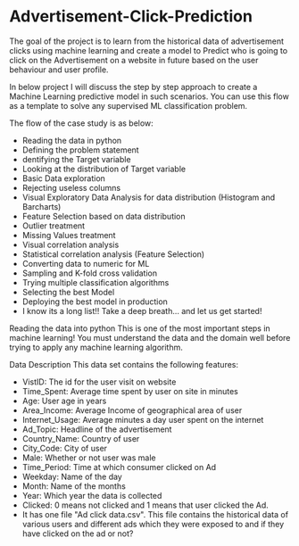 # Advertisement-Click-Prediction

The goal of the project is to learn from the historical data of advertisement clicks using machine learning and create a model to Predict who is going to click on the Advertisement on a website in future based on the user behaviour and user profile.

In below project I will discuss the step by step approach to create a Machine Learning predictive model in such scenarios. You can use this flow as a template to solve any supervised ML classification problem.

The flow of the case study is as below:

* Reading the data in python
* Defining the problem statement
* dentifying the Target variable
* Looking at the distribution of Target variable
* Basic Data exploration
* Rejecting useless columns
* Visual Exploratory Data Analysis for data distribution (Histogram and Barcharts)
* Feature Selection based on data distribution
* Outlier treatment
* Missing Values treatment
* Visual correlation analysis
* Statistical correlation analysis (Feature Selection)
* Converting data to numeric for ML
* Sampling and K-fold cross validation
* Trying multiple classification algorithms
* Selecting the best Model
* Deploying the best model in production
* I know its a long list!! Take a deep breath... and let us get started!

Reading the data into python
This is one of the most important steps in machine learning! You must understand the data and the domain well before trying to apply any machine learning algorithm.

Data Description
This data set contains the following features:

* VistID: The id for the user visit on website
* Time_Spent: Average time spent by user on site in minutes
* Age: User age in years
* Area_Income: Average Income of geographical area of user
* Internet_Usage: Average minutes a day user spent on the internet
* Ad_Topic: Headline of the advertisement
* Country_Name: Country of user
* City_Code: City of user
* Male: Whether or not user was male
* Time_Period: Time at which consumer clicked on Ad
* Weekday: Name of the day
* Month: Name of the months
* Year: Which year the data is collected
* Clicked: 0 means not clicked and 1 means that user clicked the Ad.
* It has one file "Ad click data.csv". This file contains the historical data of various users and different ads which they were exposed to and if they have clicked on the ad or not?

